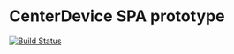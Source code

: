 # CenterDevice SPA prototype
[![Build Status](https://travis-ci.org/stephanmelzer/centerdevice-spa.png)](https://travis-ci.org/stephanmelzer/centerdevice-spa)